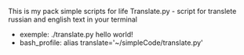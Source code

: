 This is my pack simple scripts for life
Translate.py - script for translete russian and english text in your terminal
* exemple: ./translate.py hello world! 
* bash_profile: alias translate='~/simpleCode/translate.py' 
